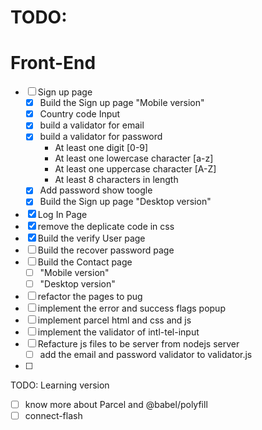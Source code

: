 # TODO:

# Front-End

- [ ] Sign up page
  - [x] Build the Sign up page "Mobile version"
  - [x] Country code Input
  - [x] build a validator for email
  - [x] build a validator for password
    - At least one digit [0-9]
    - At least one lowercase character [a-z]
    - At least one uppercase character [A-Z]
    - At least 8 characters in length
  - [x] Add password show toogle
  - [x] Build the Sign up page "Desktop version"
- [x] Log In Page
- [x] remove the deplicate code in css
- [x] Build the verify User page
- [ ] Build the recover password page
- [ ] Build the Contact page
  - [ ] "Mobile version"
  - [ ] "Desktop version"
- [ ] refactor the pages to pug
- [ ] implement the error and success flags popup
- [ ] implement parcel html and css and js
- [ ] implement the validator of intl-tel-input
- [ ] Refacture js files to be server from nodejs server
  - [ ] add the email and password validator to validator.js
- [ ]

TODO: Learning version

- [ ] know more about Parcel and @babel/polyfill
- [ ] connect-flash
